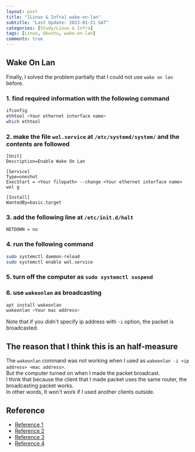 ```yaml
---
layout: post
title: "[Linux & Infra] wake-on-lan"
subtitle: "Last Update: 2023-01-21 SAT"
categories: [Study/Linux & Infra]
tags: [Linux, Ubuntu, wake-on-lan]
comments: true
---
```


## Wake On Lan

Finally, I solved the problem partially that I could not use `wake on lan` before.

### 1. find required information with the following command

``` bash
ifconfig
ethtool <Your ethernet interface name>
which ethtool
```

### 2. make the file `wol.service` at `/etc/systemd/system/` and the contents are followed

``` systemd
[Unit]
Description=Enable Wake On Lan

[Service]
Type=oneshot
ExecStart = <Your filepath> --change <Your ethernet interface name> wol g

[Install]
WantedBy=basic.target
```

### 3. add the following line at `/etc/init.d/halt`

``` config
NETDOWN = no
```

### 4. run the following command

``` bash
sudo systemctl daemon-reload
sudo systemctl enable wol.service
```

### 5. turn off the computer as `sudo systemctl suspend`

### 6. use `wakeonlan` as broadcasting

``` bash
apt install wakeonlan
wakeonlan <Your mac address>
```

Note that if you didn't specify ip address with `-i` option, the packet is broadcasted.

## The reason that I think this is an half-measure

The `wakeonlan` command was not working when I used as `wakeonlan -i <ip address> <mac address>`.\
But the computer turned on when I made the packet broadcast.\
I think that because the client that I made packet uses the same router, the broadcasting packet works.\
In other words, It won't work if I used another clients outside.

## Reference

- [Reference 1](https://www.maketecheasier.com/enable-wake-on-lan-ubuntu/#faqs507099)
- [Reference 2](http://ubuntuguide.net/remotely-turn-on-ubuntu-from-lan)
- [Reference 3](https://developer-kus.tistory.com/4)
- [Reference 4](https://necromuralist.github.io/posts/enabling-wake-on-lan/)

